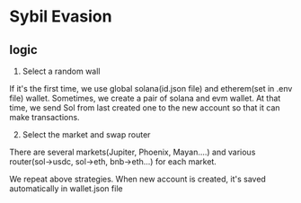 
# Sybil Evasion

## logic

1. Select a random wall

If it's the first time, we use global solana(id.json file) and etherem(set in .env file) wallet.
Sometimes, we create a pair of solana and evm wallet. At that time, we send Sol from last created one to the new account so that it can make transactions.

2. Select the market and swap router

There are several markets(Jupiter, Phoenix, Mayan....) and various router(sol->usdc, sol->eth, bnb->eth...) for each market.

We repeat above strategies. When new account is created, it's saved automatically in wallet.json file